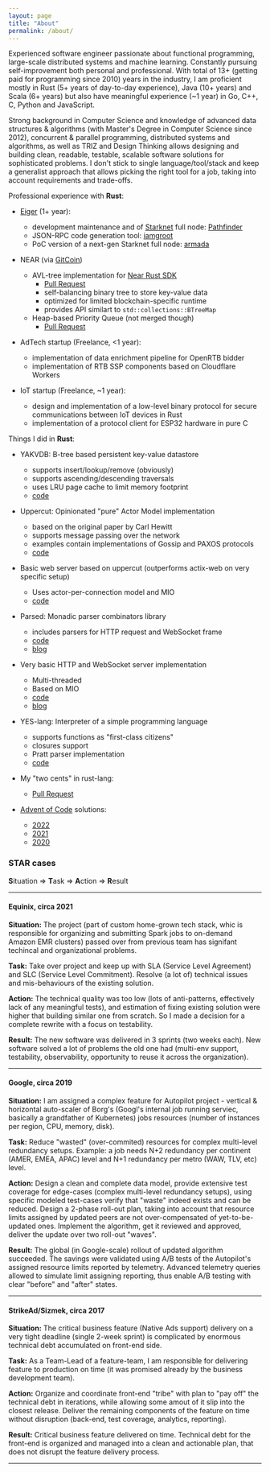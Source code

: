 ```yaml
---
layout: page
title: "About"
permalink: /about/
---
```


Experienced software engineer passionate about functional programming, large-scale distributed systems and machine learning. Constantly pursuing self-improvement both personal and professional. With total of 13+ (getting paid for programming since 2010) years in the industry, I am proficient mostly in Rust (5+ years of day-to-day experience), Java (10+ years) and Scala (6+ years) but also have meaningful experience (~1 year) in Go, C++, C, Python and JavaScript.

Strong background in Computer Science and knowledge of advanced data structures & algorithms (with Master's Degree in Computer Science since 2012), concurrent & parallel programming, distributed systems and algorithms, as well as TRIZ and Design Thinking allows designing and building clean, readable, testable, scalable software solutions for sophisticated problems. I don't stick to single language/tool/stack and keep a generalist approach that allows picking the right tool for a job, taking into account requirements and trade-offs.

Professional experience with **Rust**:

- [Eiger](https://www.eiger.co) (1+ year):
  - development maintenance and of [Starknet](https://www.starknet.io/en) full node: [Pathfinder](https://github.com/eqlabs/pathfinder)
  - JSON-RPC code generation tool: [iamgroot](https://github.com/sergey-melnychuk/iamgroot)
  - PoC version of a next-gen Starknet full node: [armada](https://github.com/sergey-melnychuk/armada)

- NEAR (via [GitCoin](https://www.gitcoin.co/))
  - AVL-tree implementation for [Near Rust SDK](https://docs.near.org/sdk/rust/introduction)
    - [Pull Request](https://github.com/near/near-sdk-rs/pull/154)
    - self-balancing binary tree to store key-value data
    - optimized for limited blockchain-specific runtime
    - provides API similart to `std::collections::BTreeMap`
  - Heap-based Priority Queue (not merged though)
    - [Pull Request](https://github.com/near/near-sdk-rs/pull/170)

- AdTech startup (Freelance, <1 year):
  - implementation of data enrichment pipeline for OpenRTB bidder
  - implementation of RTB SSP components based on Cloudflare Workers

- IoT startup (Freelance, ~1 year): 
  - design and implementation of a low-level binary protocol for secure communications between IoT devices in Rust
  - implementation of a protocol client for ESP32 hardware in pure C

Things I did in **Rust**:

- YAKVDB: B-tree based persistent key-value datastore
  - supports insert/lookup/remove (obviously)
  - supports ascending/descending traversals
  - uses LRU page cache to limit memory footprint
  - [code](https://github.com/sergey-melnychuk/yakvdb)

- Uppercut: Opinionated "pure" Actor Model implementation
  - based on the original paper by Carl Hewitt
  - supports message passing over the network
  - examples contain implementations of Gossip and PAXOS protocols
  - [code](https://github.com/sergey-melnychuk/uppercut)

- Basic web server based on uppercut (outperforms actix-web on very specific setup)
  - Uses actor-per-connection model and MIO
  - [code](https://github.com/sergey-melnychuk/uppercut-lab/tree/master/uppercut-mio-server)

- Parsed: Monadic parser combinators library
  - includes parsers for HTTP request and WebSocket frame
  - [code](https://github.com/sergey-melnychuk/parsed)
  - [blog](https://sergey-melnychuk.github.io/2019/08/31/rust-parser-combinators/)

- Very basic HTTP and WebSocket server implementation
  - Multi-threaded
  - Based on MIO
  - [code](https://github.com/sergey-melnychuk/mio-websocket-server)
  - [blog](https://sergey-melnychuk.github.io/2020/04/27/multi-threaded-http-websocket-server-in-rust/)

- YES-lang: Interpreter of a simple programming language
  - supports functions as "first-class citizens"
  - closures support
  - Pratt parser implementation
  - [code](https://github.com/sergey-melnychuk/yes-lang)

- My "two cents" in rust-lang:
  - [Pull Request](https://github.com/rust-lang/rust/pull/72206)

- [Advent of Code](https://adventofcode.com) solutions:
  - [2022](https://github.com/sergey-melnychuk/advent-of-code-2022)
  - [2021](https://github.com/sergey-melnychuk/advent-of-code-2021)
  - [2020](https://github.com/sergey-melnychuk/advent-of-code-2020)

### <a name="star"></a> STAR cases

**S**ituation => **T**ask => **A**ction => **R**esult

---

#### Equinix, circa 2021

**Situation:** The project (part of custom home-grown tech stack, whic is responsible for organizing and submitting Spark jobs to on-demand Amazon EMR clusters) passed over from previous team has signifant techincal and organizational problems.

**Task:** Take over project and keep up with SLA (Service Level Agreement) and SLC (Service Level Commitment). Resolve (a lot of) technical issues and mis-behaviours of the existing solution.

**Action:** The technical quality was too low (lots of anti-patterns, effectively lack of any meaningful tests), and estimation of fixing existing solution were higher that building similar one from scratch. So I made a decision for a complete rewrite with a focus on testability.

**Result:** The new software was delivered in 3 sprints (two weeks each). New software solved a lot of problems the old one had (multi-env support, testability, observability, opportunity to reuse it across the organization).

---

#### Google, circa 2019

**Situation:** I am assigned a complex feature for Autopilot project - vertical & horizontal auto-scaler of Borg's (Googl's internal job running serviec, basically a grandfather of Kubernetes) jobs resources (number of instances per region, CPU, memory, disk).

**Task:** Reduce "wasted" (over-commited) resources for complex multi-level redundancy setups. Example: a job needs N+2 redundancy per continent (AMER, EMEA, APAC) level and N+1 redundancy per metro (WAW, TLV, etc) level.

**Action:** Design a clean and complete data model, provide extensive test coverage for edge-cases (complex multi-level redundancy setups), using specific modeled test-cases verify that "waste" indeed exists and can be reduced. Design a 2-phase roll-out plan, taking into account that resource limits assigned by updated peers are not over-compensated of yet-to-be-updated ones. Implement the algorithm, get it reviewed and approved, deliver the update over two roll-out "waves".

**Result:** The global (in Google-scale) rollout of updated algorithm succeeded. The savings were validated using A/B tests of the Autopilot's assigned resource limits reported by telemetry. Advanced telemetry queries allowed to simulate limit assigning reporting, thus enable A/B testing with clear "before" and "after" states.

---

#### StrikeAd/Sizmek, circa 2017

**Situation:** The critical business feature (Native Ads support) delivery on a very tight deadline (single 2-week sprint) is complicated by enormous technical debt accumulated on front-end side.

**Task:** As a Team-Lead of a feature-team, I am responsible for delivering feature to production on time (it was promised already by the business development team).

**Action:** Organize and coordinate front-end "tribe" with plan to "pay off" the technical debt in iterations, while allowing some amout of it slip into the closest release. Deliver the remaining components of the feature on time without disruption (back-end, test coverage, analytics, reporting).

**Result:** Critical business feature delivered on time. Technical debt for the front-end is organized and managed into a clean and actionable plan, that does not disrupt the feature delivery process.

---
